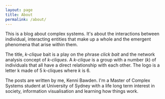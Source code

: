 ```yaml
---
layout: page
title: About
permalink: /about/
---
```


This is a blog about complex systems.
It's about the interactions between individual, interacting entities that make up a whole and the emergent phenomena that arise within them.


The title, *k-clique* bait is a play on the phrase *click bait* and the network analysis concept of *k-cliques*.
A *k-clique* is a group with a number (*k*) of individuals that all have a direct relationship with each other.
The logo is a letter k made of 5 k-cliques where *k* is 6.

The posts are written by me, Kenni Bawden.
I'm a Master of Complex Systems student at University of Sydney with a life long term interest in society, information visualisation and learning how things work.

